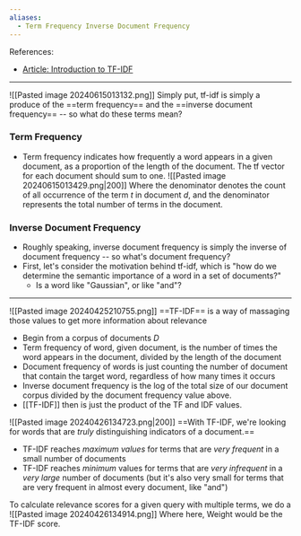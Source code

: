 ```yaml
---
aliases:
  - Term Frequency Inverse Document Frequency
---
```

References:
- [Article: Introduction to TF-IDF](https://jaketae.github.io/study/tf-idf/)
----
![[Pasted image 20240615013132.png]]
Simply put, tf-idf is simply a produce of the ==term frequency== and the ==inverse document frequency== -- so what do these terms mean?

### Term Frequency
- Term frequency indicates how frequently a word appears in a given document, as a proportion of the length of the document. The tf vector for each document should sum to one.
![[Pasted image 20240615013429.png|200]]
Where the denominator denotes the count of all occurrence of the term *t* in document *d*, and the denominator represents the total number of terms in the document.

### Inverse Document Frequency
- Roughly speaking, inverse document frequency is simply the inverse of document frequency -- so what's document frequency?
- First, let's consider the motivation behind tf-idf, which is "how do we determine the semantic importance of a word in a set of documents?"
	- Is a word like "Gaussian", or like "and"?



----

![[Pasted image 20240425210755.png]]
==TF-IDF== is a way of massaging those values to get more information about relevance
- Begin from a corpus of documents $D$ 
- Term frequency of word, given document, is the number of times the word appears in the document, divided by the length of the document
- Document frequency of words is just counting the number of document that contain the target word, regardless of how many times it occurs
- Inverse document frequency is the log of the total size of our document corpus divided by the document frequency value above.
- [[TF-IDF]] then is just the product of the TF and IDF values.

![[Pasted image 20240426134723.png|200]]
==With TF-IDF, we're looking for words that are *truly* distinguishing indicators of a document.== 
- TF-IDF reaches *maximum values*  for terms that are *very frequent* in a small number of documents
- TF-IDF reaches *minimum* values for terms that are *very infrequent* in a *very large* number of documents (but it's also very small for terms that are very frequent in almost every document, like "and")


To calculate relevance scores for a given query with multiple terms, we do a 
![[Pasted image 20240426134914.png]]
Where here, Weight would be the TF-IDF score.

